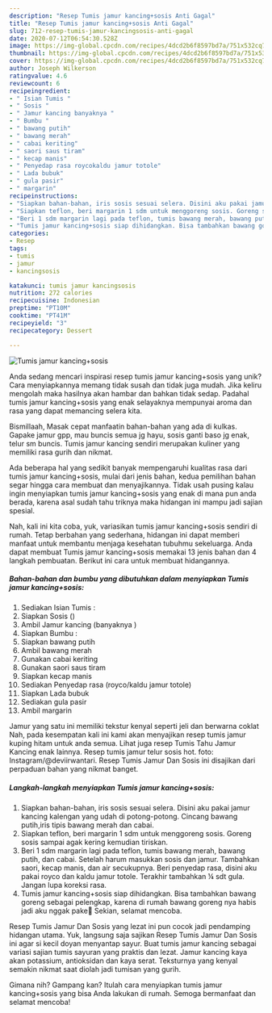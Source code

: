 ```yaml
---
description: "Resep Tumis jamur kancing+sosis Anti Gagal"
title: "Resep Tumis jamur kancing+sosis Anti Gagal"
slug: 712-resep-tumis-jamur-kancingsosis-anti-gagal
date: 2020-07-12T06:54:30.528Z
image: https://img-global.cpcdn.com/recipes/4dcd2b6f8597bd7a/751x532cq70/tumis-jamur-kancingsosis-foto-resep-utama.jpg
thumbnail: https://img-global.cpcdn.com/recipes/4dcd2b6f8597bd7a/751x532cq70/tumis-jamur-kancingsosis-foto-resep-utama.jpg
cover: https://img-global.cpcdn.com/recipes/4dcd2b6f8597bd7a/751x532cq70/tumis-jamur-kancingsosis-foto-resep-utama.jpg
author: Joseph Wilkerson
ratingvalue: 4.6
reviewcount: 6
recipeingredient:
- " Isian Tumis "
- " Sosis "
- " Jamur kancing banyaknya "
- " Bumbu "
- " bawang putih"
- " bawang merah"
- " cabai keriting"
- " saori saus tiram"
- " kecap manis"
- " Penyedap rasa roycokaldu jamur totole"
- " Lada bubuk"
- " gula pasir"
- " margarin"
recipeinstructions:
- "Siapkan bahan-bahan, iris sosis sesuai selera. Disini aku pakai jamur kancing kalengan yang udah di potong-potong. Cincang bawang putih,iris tipis bawang merah dan cabai."
- "Siapkan teflon, beri margarin 1 sdm untuk menggoreng sosis. Goreng sosis sampai agak kering kemudian tiriskan."
- "Beri 1 sdm margarin lagi pada teflon, tumis bawang merah, bawang putih, dan cabai. Setelah harum masukkan sosis dan jamur. Tambahkan saori, kecap manis, dan air secukupnya. Beri penyedap rasa, disini aku pakai royco dan kaldu jamur totole. Terakhir tambahkan ¼ sdt gula. Jangan lupa koreksi rasa."
- "Tumis jamur kancing+sosis siap dihidangkan. Bisa tambahkan bawang goreng sebagai pelengkap, karena di rumah bawang goreng nya habis jadi aku nggak pake🙏 Sekian, selamat mencoba."
categories:
- Resep
tags:
- tumis
- jamur
- kancingsosis

katakunci: tumis jamur kancingsosis 
nutrition: 272 calories
recipecuisine: Indonesian
preptime: "PT10M"
cooktime: "PT41M"
recipeyield: "3"
recipecategory: Dessert

---
```



![Tumis jamur kancing+sosis](https://img-global.cpcdn.com/recipes/4dcd2b6f8597bd7a/751x532cq70/tumis-jamur-kancingsosis-foto-resep-utama.jpg)

Anda sedang mencari inspirasi resep tumis jamur kancing+sosis yang unik? Cara menyiapkannya memang tidak susah dan tidak juga mudah. Jika keliru mengolah maka hasilnya akan hambar dan bahkan tidak sedap. Padahal tumis jamur kancing+sosis yang enak selayaknya mempunyai aroma dan rasa yang dapat memancing selera kita.

Bismillaah, Masak cepat manfaatin bahan-bahan yang ada di kulkas. Gapake jamur gpp, mau buncis semua jg hayu, sosis ganti baso jg enak, telur sm buncis. Tumis jamur kancing sendiri merupakan kuliner yang memiliki rasa gurih dan nikmat.

Ada beberapa hal yang sedikit banyak mempengaruhi kualitas rasa dari tumis jamur kancing+sosis, mulai dari jenis bahan, kedua pemilihan bahan segar hingga cara membuat dan menyajikannya. Tidak usah pusing kalau ingin menyiapkan tumis jamur kancing+sosis yang enak di mana pun anda berada, karena asal sudah tahu triknya maka hidangan ini mampu jadi sajian spesial.


Nah, kali ini kita coba, yuk, variasikan tumis jamur kancing+sosis sendiri di rumah. Tetap berbahan yang sederhana, hidangan ini dapat memberi manfaat untuk membantu menjaga kesehatan tubuhmu sekeluarga. Anda dapat membuat Tumis jamur kancing+sosis memakai 13 jenis bahan dan 4 langkah pembuatan. Berikut ini cara untuk membuat hidangannya.

<!--inarticleads1-->

##### Bahan-bahan dan bumbu yang dibutuhkan dalam menyiapkan Tumis jamur kancing+sosis:

1. Sediakan  Isian Tumis :
1. Siapkan  Sosis ()
1. Ambil  Jamur kancing (banyaknya )
1. Siapkan  Bumbu :
1. Siapkan  bawang putih
1. Ambil  bawang merah
1. Gunakan  cabai keriting
1. Gunakan  saori saus tiram
1. Siapkan  kecap manis
1. Sediakan  Penyedap rasa (royco/kaldu jamur totole)
1. Siapkan  Lada bubuk
1. Sediakan  gula pasir
1. Ambil  margarin


Jamur yang satu ini memiliki tekstur kenyal seperti jeli dan berwarna coklat Nah, pada kesempatan kali ini kami akan menyajikan resep tumis jamur kuping hitam untuk anda semua. Lihat juga resep Tumis Tahu Jamur Kancing enak lainnya. Resep tumis jamur telur sosis hot. foto: Instagram/@deviirwantari. Resep Tumis Jamur Dan Sosis ini disajikan dari perpaduan bahan yang nikmat banget. 

<!--inarticleads2-->

##### Langkah-langkah menyiapkan Tumis jamur kancing+sosis:

1. Siapkan bahan-bahan, iris sosis sesuai selera. Disini aku pakai jamur kancing kalengan yang udah di potong-potong. Cincang bawang putih,iris tipis bawang merah dan cabai.
1. Siapkan teflon, beri margarin 1 sdm untuk menggoreng sosis. Goreng sosis sampai agak kering kemudian tiriskan.
1. Beri 1 sdm margarin lagi pada teflon, tumis bawang merah, bawang putih, dan cabai. Setelah harum masukkan sosis dan jamur. Tambahkan saori, kecap manis, dan air secukupnya. Beri penyedap rasa, disini aku pakai royco dan kaldu jamur totole. Terakhir tambahkan ¼ sdt gula. Jangan lupa koreksi rasa.
1. Tumis jamur kancing+sosis siap dihidangkan. Bisa tambahkan bawang goreng sebagai pelengkap, karena di rumah bawang goreng nya habis jadi aku nggak pake🙏 Sekian, selamat mencoba.


Resep Tumis Jamur Dan Sosis yang lezat ini pun cocok jadi pendamping hidangan utama. Yuk, langsung saja sajikan Resep Tumis Jamur Dan Sosis ini agar si kecil doyan menyantap sayur. Buat tumis jamur kancing sebagai variasi sajian tumis sayuran yang praktis dan lezat. Jamur kancing kaya akan potassium, antioksidan dan kaya serat. Teksturnya yang kenyal semakin nikmat saat diolah jadi tumisan yang gurih. 

Gimana nih? Gampang kan? Itulah cara menyiapkan tumis jamur kancing+sosis yang bisa Anda lakukan di rumah. Semoga bermanfaat dan selamat mencoba!
